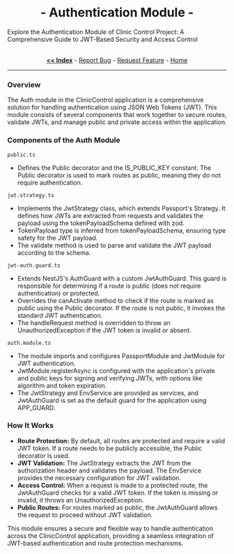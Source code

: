<br/>
<p align="center">
  <h1 align="center"> - Authentication Module -</h3>
   Explore the Authentication Module of Clinic Control Project: A Comprehensive Guide to JWT-Based Security and Access Control
  <p align="center">
  <br/>
    <a href="https://github.com/ItaloRAmaral/cliniccontrol/tree/main/docs"><strong><< Index</strong></a>
    -
    <a href="https://github.com/italoRAmaral/cliniccontrol/issues">Report Bug</a>
    -
    <a href="https://github.com/italoRAmaral/cliniccontrol/issues">Request Feature</a>
    -
    <a href="https://github.com/ItaloRAmaral/cliniccontrol">Home</a>
  </p>
</p>

---

### Overview

The Auth module in the ClinicControl application is a comprehensive solution for handling authentication using JSON Web Tokens (JWT). This module consists of several components that work together to secure routes, validate JWTs, and manage public and private access within the application.

### Components of the Auth Module

`public.ts`

- Defines the Public decorator and the IS_PUBLIC_KEY constant. The Public decorator is used to mark routes as public, meaning they do not require authentication.

`jwt.strategy.ts`

- Implements the JwtStrategy class, which extends Passport's Strategy. It defines how JWTs are extracted from requests and validates the payload using the tokenPayloadSchema defined with zod.
- TokenPayload type is inferred from tokenPayloadSchema, ensuring type safety for the JWT payload.
- The validate method is used to parse and validate the JWT payload according to the schema.

`jwt-auth.guard.ts`

- Extends NestJS's AuthGuard with a custom JwtAuthGuard. This guard is responsible for determining if a route is public (does not require authentication) or protected.
- Overrides the canActivate method to check if the route is marked as public using the Public decorator. If the route is not public, it invokes the standard JWT authentication.
- The handleRequest method is overridden to throw an UnauthorizedException if the JWT token is invalid or absent.

`auth.module.ts`

- The module imports and configures PassportModule and JwtModule for JWT authentication.
- JwtModule.registerAsync is configured with the application's private and public keys for signing and verifying JWTs, with options like algorithm and token expiration.
- The JwtStrategy and EnvService are provided as services, and JwtAuthGuard is set as the default guard for the application using APP_GUARD.

### How It Works

- **Route Protection:** By default, all routes are protected and require a valid JWT token. If a route needs to be publicly accessible, the Public decorator is used.
- **JWT Validation:** The JwtStrategy extracts the JWT from the authorization header and validates the payload. The EnvService provides the necessary configuration for JWT validation.
- **Access Control:** When a request is made to a protected route, the JwtAuthGuard checks for a valid JWT token. If the token is missing or invalid, it throws an UnauthorizedException.
- **Public Routes:** For routes marked as public, the JwtAuthGuard allows the request to proceed without JWT validation.

This module ensures a secure and flexible way to handle authentication across the ClinicControl application, providing a seamless integration of JWT-based authentication and route protection mechanisms.

